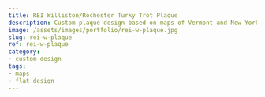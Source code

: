 ```yaml
---
title: REI Williston/Rochester Turky Trot Plaque
description: Custom plaque design based on maps of Vermont and New York for the REI Williston/REI Rochester team Annual Virtual Turkey Trot. Wooden plaque was made by Building Character VT.
image: /assets/images/portfolio/rei-w-plaque.jpg
slug: rei-w-plaque
ref: rei-w-plaque
category:
- custom-design
tags:
- maps
- flat design
---
```


